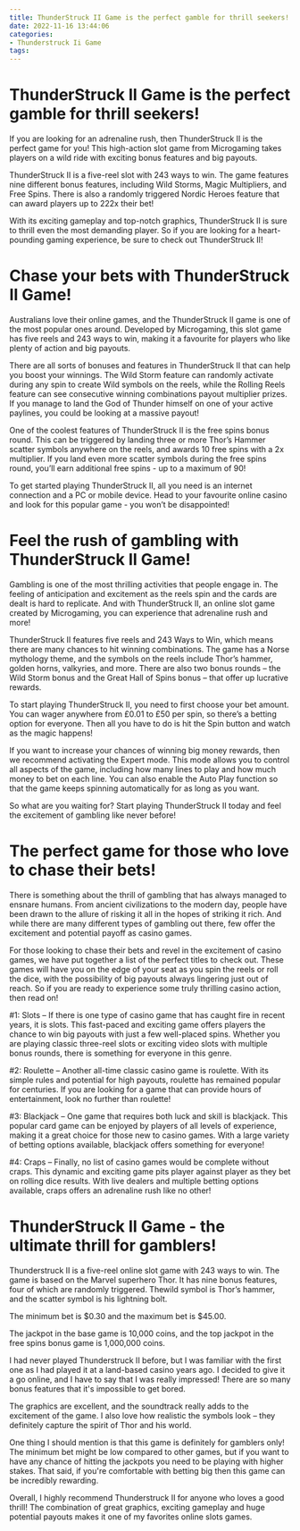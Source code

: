 ```yaml
---
title: ThunderStruck II Game is the perfect gamble for thrill seekers!
date: 2022-11-16 13:44:06
categories:
- Thunderstruck Ii Game
tags:
---
```



#  ThunderStruck II Game is the perfect gamble for thrill seekers!

If you are looking for an adrenaline rush, then ThunderStruck II is the perfect game for you! This high-action slot game from Microgaming takes players on a wild ride with exciting bonus features and big payouts.

ThunderStruck II is a five-reel slot with 243 ways to win. The game features nine different bonus features, including Wild Storms, Magic Multipliers, and Free Spins. There is also a randomly triggered Nordic Heroes feature that can award players up to 222x their bet!

With its exciting gameplay and top-notch graphics, ThunderStruck II is sure to thrill even the most demanding player. So if you are looking for a heart-pounding gaming experience, be sure to check out ThunderStruck II!

#  Chase your bets with ThunderStruck II Game!

Australians love their online games, and the ThunderStruck II game is one of the most popular ones around. Developed by Microgaming, this slot game has five reels and 243 ways to win, making it a favourite for players who like plenty of action and big payouts.

There are all sorts of bonuses and features in ThunderStruck II that can help you boost your winnings. The Wild Storm feature can randomly activate during any spin to create Wild symbols on the reels, while the Rolling Reels feature can see consecutive winning combinations payout multiplier prizes. If you manage to land the God of Thunder himself on one of your active paylines, you could be looking at a massive payout!

One of the coolest features of ThunderStruck II is the free spins bonus round. This can be triggered by landing three or more Thor’s Hammer scatter symbols anywhere on the reels, and awards 10 free spins with a 2x multiplier. If you land even more scatter symbols during the free spins round, you’ll earn additional free spins - up to a maximum of 90!

To get started playing ThunderStruck II, all you need is an internet connection and a PC or mobile device. Head to your favourite online casino and look for this popular game - you won’t be disappointed!

#  Feel the rush of gambling with ThunderStruck II Game!

Gambling is one of the most thrilling activities that people engage in. The feeling of anticipation and excitement as the reels spin and the cards are dealt is hard to replicate. And with ThunderStruck II, an online slot game created by Microgaming, you can experience that adrenaline rush and more!

ThunderStruck II features five reels and 243 Ways to Win, which means there are many chances to hit winning combinations. The game has a Norse mythology theme, and the symbols on the reels include Thor’s hammer, golden horns, valkyries, and more. There are also two bonus rounds – the Wild Storm bonus and the Great Hall of Spins bonus – that offer up lucrative rewards.

To start playing ThunderStruck II, you need to first choose your bet amount. You can wager anywhere from £0.01 to £50 per spin, so there’s a betting option for everyone. Then all you have to do is hit the Spin button and watch as the magic happens!

If you want to increase your chances of winning big money rewards, then we recommend activating the Expert mode. This mode allows you to control all aspects of the game, including how many lines to play and how much money to bet on each line. You can also enable the Auto Play function so that the game keeps spinning automatically for as long as you want.

So what are you waiting for? Start playing ThunderStruck II today and feel the excitement of gambling like never before!

#  The perfect game for those who love to chase their bets!

There is something about the thrill of gambling that has always managed to ensnare humans. From ancient civilizations to the modern day, people have been drawn to the allure of risking it all in the hopes of striking it rich. And while there are many different types of gambling out there, few offer the excitement and potential payoff as casino games.

For those looking to chase their bets and revel in the excitement of casino games, we have put together a list of the perfect titles to check out. These games will have you on the edge of your seat as you spin the reels or roll the dice, with the possibility of big payouts always lingering just out of reach. So if you are ready to experience some truly thrilling casino action, then read on!

#1: Slots – If there is one type of casino game that has caught fire in recent years, it is slots. This fast-paced and exciting game offers players the chance to win big payouts with just a few well-placed spins. Whether you are playing classic three-reel slots or exciting video slots with multiple bonus rounds, there is something for everyone in this genre.

#2: Roulette – Another all-time classic casino game is roulette. With its simple rules and potential for high payouts, roulette has remained popular for centuries. If you are looking for a game that can provide hours of entertainment, look no further than roulette!

#3: Blackjack – One game that requires both luck and skill is blackjack. This popular card game can be enjoyed by players of all levels of experience, making it a great choice for those new to casino games. With a large variety of betting options available, blackjack offers something for everyone!

#4: Craps – Finally, no list of casino games would be complete without craps. This dynamic and exciting game pits player against player as they bet on rolling dice results. With live dealers and multiple betting options available, craps offers an adrenaline rush like no other!

#  ThunderStruck II Game - the ultimate thrill for gamblers!

Thunderstruck II is a five-reel online slot game with 243 ways to win. The game is based on the Marvel superhero Thor. It has nine bonus features, four of which are randomly triggered. Thewild symbol is Thor’s hammer, and the scatter symbol is his lightning bolt.

The minimum bet is $0.30 and the maximum bet is $45.00.

The jackpot in the base game is 10,000 coins, and the top jackpot in the free spins bonus game is 1,000,000 coins.

I had never played Thunderstruck II before, but I was familiar with the first one as I had played it at a land-based casino years ago. I decided to give it a go online, and I have to say that I was really impressed! There are so many bonus features that it's impossible to get bored.

The graphics are excellent, and the soundtrack really adds to the excitement of the game. I also love how realistic the symbols look – they definitely capture the spirit of Thor and his world.

One thing I should mention is that this game is definitely for gamblers only! The minimum bet might be low compared to other games, but if you want to have any chance of hitting the jackpots you need to be playing with higher stakes. That said, if you're comfortable with betting big then this game can be incredibly rewarding.

Overall, I highly recommend Thunderstruck II for anyone who loves a good thrill! The combination of great graphics, exciting gameplay and huge potential payouts makes it one of my favorites online slots games.